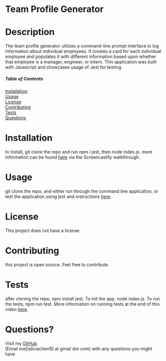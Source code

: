 
# Team Profile Generator



# Description
The team profile generator utilizes a command-line prompt interface to log information about individual employees. It creates a card for each individual employee and populates it with different information based upon whether that employee is a manager, engineer, or intern. This application was built with Javascript and showcases usage of Jest for testing.  

##### Table of Contents 
[Installation](#installation)  
[Usage](#usage)  
[License](#license)  
[Contributing](#contributing)  
[Tests](#tests)  
[Questions](#questions)

<a name="installation"></a>
# Installation 
to install, git clone the repo and run npm i jest, then node index.js. more information can be found [here](https://watch.screencastify.com/v/FWir8iE0fdFSnXuZalSd) via the Screencastify walkthrough.

<a name="usage"></a>
# Usage 
git clone the repo, and either run through the command line application, or test the application using jest and instructions [here](https://watch.screencastify.com/v/FWir8iE0fdFSnXuZalSd). 

<a name="license"></a>
# License
This project does not have a license.

<a name="contributing"></a>
# Contributing 
this project is open source. Feel free to contribute.

<a name="tests"></a>
# Tests
after cloning the repo, npm install jest. To init the app, node index.js. To run the tests, npm run test. More information on running tests at the end of this video [here](https://watch.screencastify.com/v/FWir8iE0fdFSnXuZalSd). 

<a name="questions"></a>
# Questions? 
Visit my [GitHub](https://www.github.com/aliciachen10)  
[Email me](aliciachen10 at gmail dot com) with any questions you might have 


    
